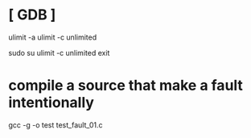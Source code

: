 # [ GDB ] #

ulimit -a 
ulimit -c unlimited

sudo su
ulimit -c unlimited
exit

# compile a source that make a fault intentionally
gcc -g -o test test_fault_01.c






